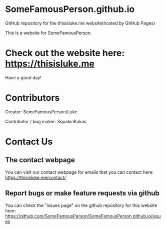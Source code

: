 # SomeFamousPerson.github.io
GitHub repository for the thisisluke.me website(hosted by GitHub Pages)

This is a website for SomeFamousPerson.

# Check out the website here: https://thisisluke.me

Have a good day!

# Contributors
Creator: SomeFamousPerson/Luke

Contributor / bug maker: SquakinKakas

# Contact Us
## The contact webpage
You can visit our contact webpage for emails that you can contact here: https://thisisluke.me/contact/
## Report bugs or make feature requests via github
You can check the "issues page" on the github repository for this website here: https://github.com/SomeFamousPerson/SomeFamousPerson.github.io/issues
